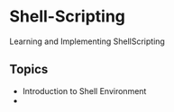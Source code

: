 # Shell-Scripting
Learning and Implementing ShellScripting


## Topics
* Introduction to Shell Environment
* 